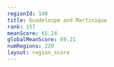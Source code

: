 ```yaml
---
regionId: 140
title: Guadeloupe and Martinique
rank: 157
meanScore: 65.24
globalMeanScore: 69.21
numRegions: 220
layout: region_score
---
```

